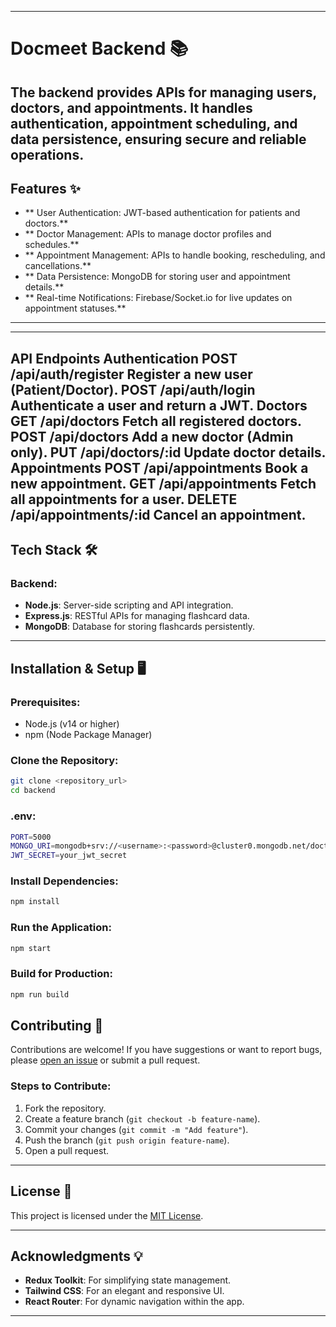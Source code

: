 

---

# Docmeet Backend 📚  

The backend provides APIs for managing users, doctors, and appointments. It handles authentication, appointment scheduling, and data persistence, ensuring secure and reliable operations.
---

## Features ✨

- ** User Authentication: JWT-based authentication for patients and doctors.**
- ** Doctor Management: APIs to manage doctor profiles and schedules.**
- ** Appointment Management: APIs to handle booking, rescheduling, and cancellations.**
- ** Data Persistence: MongoDB for storing user and appointment details.**
- ** Real-time Notifications: Firebase/Socket.io for live updates on appointment statuses.**

---
---

API Endpoints
Authentication
POST /api/auth/register
Register a new user (Patient/Doctor).
POST /api/auth/login
Authenticate a user and return a JWT.
Doctors
GET /api/doctors
Fetch all registered doctors.
POST /api/doctors
Add a new doctor (Admin only).
PUT /api/doctors/:id
Update doctor details.
Appointments
POST /api/appointments
Book a new appointment.
GET /api/appointments
Fetch all appointments for a user.
DELETE /api/appointments/:id
Cancel an appointment.
---
## Tech Stack 🛠️



### Backend:
- **Node.js**: Server-side scripting and API integration.
- **Express.js**: RESTful APIs for managing flashcard data.
- **MongoDB**: Database for storing flashcards persistently.

---

## Installation & Setup 🖥️

### Prerequisites:
- Node.js (v14 or higher)
- npm (Node Package Manager)

### Clone the Repository:
```bash
git clone <repository_url>
cd backend

```


### .env:
```bash
PORT=5000
MONGO_URI=mongodb+srv://<username>:<password>@cluster0.mongodb.net/doctor_appointment
JWT_SECRET=your_jwt_secret


```



### Install Dependencies:
```bash
npm install
```

### Run the Application:
```bash
npm start
```

### Build for Production:
```bash
npm run build
```







## Contributing 🤝

Contributions are welcome! If you have suggestions or want to report bugs, please [open an issue](https://github.com/your-username/doctor-appointment-backend-app/issues) or submit a pull request.  

### Steps to Contribute:
1. Fork the repository.
2. Create a feature branch (`git checkout -b feature-name`).
3. Commit your changes (`git commit -m "Add feature"`).
4. Push the branch (`git push origin feature-name`).
5. Open a pull request.

---

## License 📜

This project is licensed under the [MIT License](LICENSE).  

---

## Acknowledgments 💡
- **Redux Toolkit**: For simplifying state management.
- **Tailwind CSS**: For an elegant and responsive UI.
- **React Router**: For dynamic navigation within the app.

---

